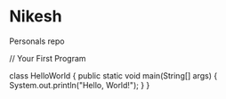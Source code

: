 # Nikesh
Personals repo

// Your First Program

class HelloWorld {
    public static void main(String[] args) {
        System.out.println("Hello, World!"); 
    }
}


